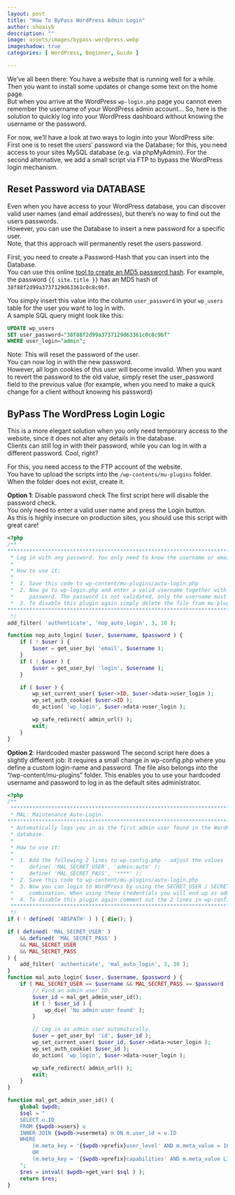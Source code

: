 ```yaml
---
layout: post
title: "How To ByPass WordPress Admin Login"
author: shoaiyb
description: ""
image: assets/images/bypass-wordpress.webp
imageshadow: true
categories: [ WordPress, Beginner, Guide ]

---
```





We’ve all been there: You have a website that is running well for a while.     
Then you want to install some updates or change some text on the home page.     
But when you arrive at the WordPress `wp-login.php` page you cannot even remember the username of your WordPress admin account… So, here is the solution to quickly log into your WordPress dashboard without knowing the username or the password.

For now, we’ll have a look at two ways to login into your WordPress site: First one is to reset the users’ password via the Database; for this, you need access to your sites MySQL database (e.g. via phpMyAdmin).
For the second alternative, we add a small script via FTP to bypass the WordPress login mechanism.

## Reset Password via DATABASE
Even when you have access to your WordPress database, you can discover valid user names (and email addresses), but there’s no way to find out the users passwords.      
However, you can use the Database to insert a new password for a specific user.      
Note, that this approach will permanently reset the users password.

First, you need to create a Password-Hash that you can insert into the Database.      
You can use this online [tool to create an MD5 password hash](/tools/md5/).
For example, the password `{{ site.title }}` has an MD5 hash of `38f88f2d99a3737129d63361c0c8c9bf`.

You simply insert this value into the column `user_password` in your `wp_users` table for the user you want to log in with.     
A sample SQL query might look like this:

```sql
UPDATE wp_users 
SET user_password="38f88f2d99a3737129d63361c0c8c9bf" 
WHERE user_login="admin";
```

Note: This will reset the password of the user.      
You can now log in with the new password.     
However, all login cookies of this user will become invalid.
When you want to revert the password to the old value, simply reset the user_password field to the previous value (for example, when you need to make a quick change for a client without knowing his password)

## ByPass The WordPress Login Logic
This is a more elegant solution when you only need temporary access to the website, since it does not alter any details in the database.      
Clients can still log in with their password, while you can log in with a different password. Cool, right?

For this, you need access to the FTP account of the website.     
You have to upload the scripts into the `/wp-contents/mu-plugins` folder.     
When the folder does not exist, create it.

**Option 1**: Disable password check
The first script here will disable the password check.      
You only need to enter a valid user name and press the Login button.      
As this is highly insecure on production sites, you should use this script with great care!

```php
<?php
/**
*******************************************************************************
 * Log in with any password. You only need to know the username or email address.
 * 
 * How to use it:
 * 
 *  1. Save this code to wp-content/mu-plugins/auto-login.php
 *  2. Now go to wp-login.php and enter a valid username together with any 
 *     password. The password is not validated, only the username must exist.
 *  3. To disable this plugin again simply delete the file from mu-plugins.
*******************************************************************************
 */
add_filter( 'authenticate', 'nop_auto_login', 3, 10 );

function nop_auto_login( $user, $username, $password ) {
    if ( ! $user ) {
        $user = get_user_by( 'email', $username );
    }
    if ( ! $user ) {
        $user = get_user_by( 'login', $username );
    }

    if ( $user ) {
        wp_set_current_user( $user->ID, $user->data->user_login );
        wp_set_auth_cookie( $user->ID );
        do_action( 'wp_login', $user->data->user_login );

        wp_safe_redirect( admin_url() );
        exit;
    }
}
```

**Option 2**: Hardcoded master password
The second script here does a slightly different job: It requires a small change in wp-config.php where you define a custom login-name and password. The file also belongs into the “/wp-content/mu-plugins” folder. This enables you to use your hardcoded username and password to log in as the default sites administrator.

```php
<?php
/**
 *******************************************************************************
 * MAL: Maintenance Auto-Login.
*******************************************************************************
 * Automatically logs you in as the first admin user found in the WordPress 
 * database.
 * 
 * How to use it:
 * 
 *  1. Add the following 2 lines to wp-config.php - adjust the values
 *     define( 'MAL_SECRET_USER', 'admin:auto' );
 *     define( 'MAL_SECRET_PASS', '****' );
 *  2. Save this code to wp-content/mu-plugins/auto-login.php
 *  3. Now you can login to WordPress by using the SECRET_USER / SECRET_PASS 
 *     combination. When using these credentials you will end up as admin user.
 *  4. To disable this plugin again comment out the 2 lines in wp-config.php
 *******************************************************************************
 */
if ( ! defined( 'ABSPATH' ) ) { die(); }

if ( defined( 'MAL_SECRET_USER' ) 
	&& defined( 'MAL_SECRET_PASS' ) 
	&& MAL_SECRET_USER 
	&& MAL_SECRET_PASS 
) {
	add_filter( 'authenticate', 'mal_auto_login', 3, 10 );
}
function mal_auto_login( $user, $username, $password ) {
	if ( MAL_SECRET_USER == $username && MAL_SECRET_PASS == $password ) {
		// Find an admin user ID.
		$user_id = mal_get_admin_user_id();
		if ( ! $user_id ) {
			wp_die( 'No admin user found' );
		}

		// Log in as admin user automatically.
		$user = get_user_by( 'id', $user_id );
		wp_set_current_user( $user_id, $user->data->user_login );
		wp_set_auth_cookie( $user_id );
		do_action( 'wp_login', $user->data->user_login );

		wp_safe_redirect( admin_url() );
		exit;
	}
}

function mal_get_admin_user_id() {
	global $wpdb;
	$sql = "
	SELECT u.ID
	FROM {$wpdb->users} u
	INNER JOIN {$wpdb->usermeta} m ON m.user_id = u.ID
	WHERE
		(m.meta_key = '{$wpdb->prefix}user_level' AND m.meta_value = 10)
		OR
		(m.meta_key = '{$wpdb->prefix}capabilities' AND m.meta_value LIKE '%\"administrator\"%')
	";
	$res = intval( $wpdb->get_var( $sql ) );
	return $res;
}
```


